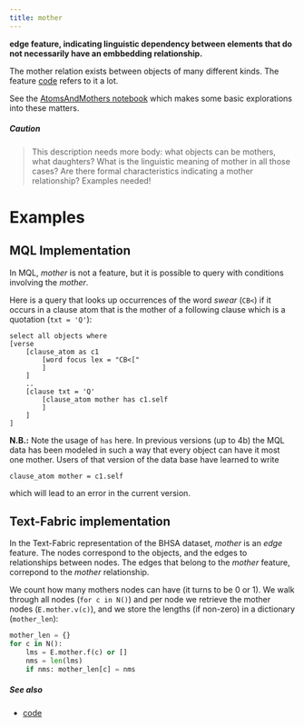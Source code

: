 ```yaml
---
title: mother
---
```


**edge feature, indicating linguistic dependency between elements that do not 
necessarily have an embbedding relationship.**

The mother relation exists between objects of many different kinds.
The feature [code](code) refers to it a lot.

See the [AtomsAndMothers notebook]({{site.repoBase}}/programs/AtomsAndMothers.ipynb)
which makes some basic explorations into these matters.

##### Caution
> This description needs more body: what objects can be mothers, what daughters?
What is the linguistic meaning of mother in all those cases?
Are there formal characteristics indicating a mother relationship?
Examples needed!

# Examples

## MQL Implementation

In MQL, *mother* is not a feature, but it is possible to query with conditions involving the *mother*.

Here is a query that looks up occurrences of the word *swear* (`CB<`) if it occurs in a clause atom that
is the mother of a following clause which is a quotation (`txt = 'Q'`):

```
select all objects where
[verse
    [clause_atom as c1
        [word focus lex = "CB<["
        ]
    ]
    ..
    [clause txt = 'Q'
        [clause_atom mother has c1.self
        ]
    ]
]
```

**N.B.:** Note the usage of `has` here.
In previous versions (up to 4b) the MQL data has been modeled in such a way that
every object can have it most one mother.
Users of that version of the data base have learned to write

`clause_atom mother = c1.self`

which will lead to an error in the current version.

## Text-Fabric implementation
In the Text-Fabric representation of the BHSA dataset, *mother* is an *edge* feature.
The nodes correspond to the objects, and the edges to relationships between nodes.
The edges that belong to the *mother* feature, correpond to the *mother* relationship.

We count how many mothers nodes can have (it turns to be 0 or 1).
We walk through all nodes (`for c in N()`) and per node we retrieve the mother nodes (`E.mother.v(c)`), and
we store the lengths (if non-zero) in a dictionary (`mother_len`):

```python
mother_len = {}
for c in N():
    lms = E.mother.f(c) or []
    nms = len(lms)
    if nms: mother_len[c] = nms
```

##### See also

* [code](code)
